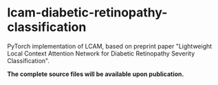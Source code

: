 # lcam-diabetic-retinopathy-classification
PyTorch implementation of LCAM, based on preprint paper "Lightweight Local Context Attention Network for Diabetic Retinopathy Severity Classification". 

**The complete source files will be available upon publication.**
